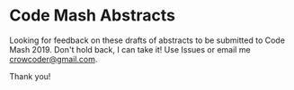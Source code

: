 # Code Mash Abstracts
Looking for feedback on these drafts of abstracts to be submitted to Code Mash 2019. Don't hold back, I can take it! 
Use Issues or email me crowcoder@gmail.com.

Thank you!
